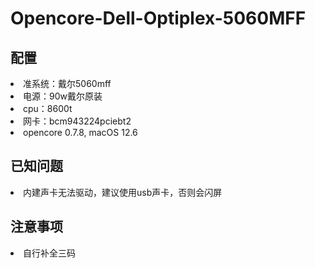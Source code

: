 # Opencore-Dell-Optiplex-5060MFF

## 配置

<li>准系统：戴尔5060mff</li>
<li>电源：90w戴尔原装</li>
<li>cpu：8600t</li>
<li>网卡：bcm943224pciebt2</li>
<li>opencore 0.7.8, macOS 12.6</li>

## 已知问题

<li>内建声卡无法驱动，建议使用usb声卡，否则会闪屏</li>

## 注意事项

<li>自行补全三码</li>
